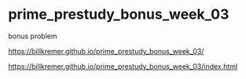 # prime_prestudy_bonus_week_03
bonus problem

https://billkremer.github.io/prime_prestudy_bonus_week_03/

https://billkremer.github.io/prime_prestudy_bonus_week_03/index.html
